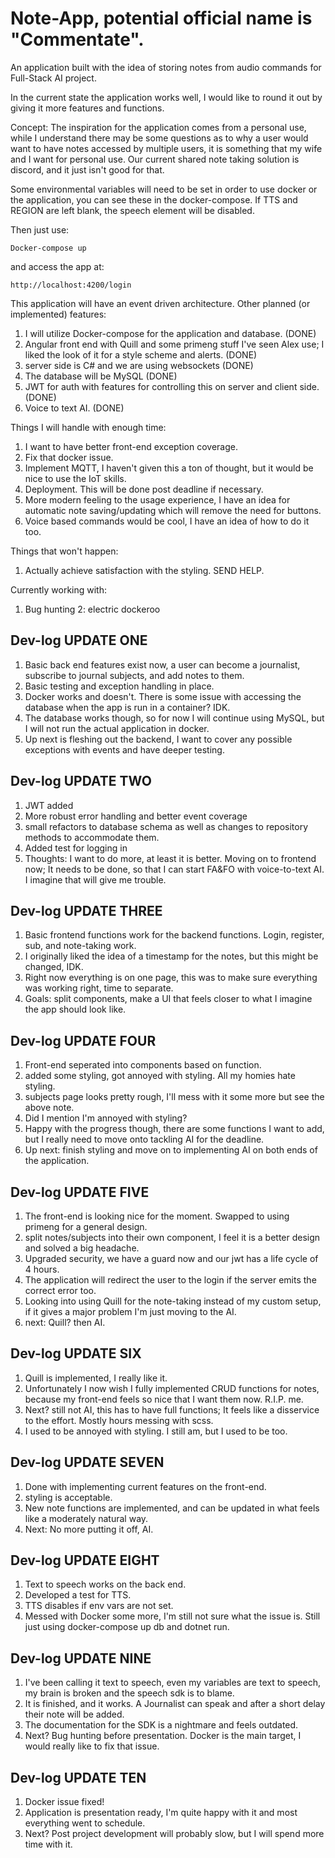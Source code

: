 # Note-App, potential official name is "Commentate".


An application built with the idea of storing notes from audio commands for Full-Stack AI project.

In the current state the application works well, I would like to round it out by giving it more features and functions.

Concept: 
The inspiration for the application comes from a personal use, while I understand there may be some questions as to why
a user would want to have notes accessed by multiple users, it is something that my wife and I want for personal use.
Our current shared note taking solution is discord, and it just isn't good for that.

Some environmental variables will need to be set in order to use docker or the application, you can see these in the docker-compose. If TTS and REGION are left blank, the speech element will be disabled.

Then just use:

```Docker-compose up```

and access the app at:

```http://localhost:4200/login```

This application will have an event driven architecture. Other planned (or implemented) features:
1. I will utilize Docker-compose for the application and database. (DONE)
2. Angular front end with Quill and some primeng stuff I've seen Alex use; I liked the look of it for a style scheme and alerts. (DONE)
3. server side is C# and we are using websockets (DONE)
4. The database will be MySQL (DONE)
5. JWT for auth with features for controlling this on server and client side. (DONE)
6. Voice to text AI. (DONE)

Things I will handle with enough time:
1. I want to have better front-end exception coverage.
2. Fix that docker issue.
3. Implement MQTT, I haven't given this a ton of thought, but it would be nice to use the IoT skills.
4. Deployment. This will be done post deadline if necessary.
5. More modern feeling to the usage experience, I have an idea for automatic note saving/updating which will remove the need for buttons.
6. Voice based commands would be cool, I have an idea of how to do it too.

Things that won't happen:
1. Actually achieve satisfaction with the styling. SEND HELP.

Currently working with:
1. Bug hunting 2: electric dockeroo

 ## Dev-log UPDATE ONE

1. Basic back end features exist now, a user can become a journalist, subscribe to journal subjects, and add notes to them.
2. Basic testing and exception handling in place.
3. Docker works and doesn't. There is some issue with accessing the database when the app is run in a container? IDK. 
4. The database works though, so for now I will continue using MySQL, but I will not run the actual application in docker.
5. Up next is fleshing out the backend, I want to cover any possible exceptions with events and have deeper testing.

## Dev-log UPDATE TWO

1. JWT added
2. More robust error handling and better event coverage
3. small refactors to database schema as well as changes to repository methods to accommodate them.
4. Added test for logging in
5. Thoughts: I want to do more, at least it is better. Moving on to frontend now; It needs to be done, so that I can start FA&FO with voice-to-text AI. I imagine that will give me trouble.

## Dev-log UPDATE THREE

1. Basic frontend functions work for the backend functions. Login, register, sub, and note-taking work.
2. I originally liked the idea of a timestamp for the notes, but this might be changed, IDK.
3. Right now everything is on one page, this was to make sure everything was working right, time to separate.
4. Goals: split components, make a UI that feels closer to what I imagine the app should look like. 

## Dev-log UPDATE FOUR

1. Front-end seperated into components based on function.
2. added some styling, got annoyed with styling. All my homies hate styling.
3. subjects page looks pretty rough, I'll mess with it some more but see the above note.
4. Did I mention I'm annoyed with styling?
5. Happy with the progress though, there are some functions I want to add, but I really need to move onto tackling AI for the deadline.
6. Up next: finish styling and move on to implementing AI on both ends of the application.

## Dev-log UPDATE FIVE
1. The front-end is looking nice for the moment. Swapped to using primeng for a general design.
2. split notes/subjects into their own component, I feel it is a better design and solved a big headache.
3. Upgraded security, we have a guard now and our jwt has a life cycle of 4 hours. 
4. The application will redirect the user to the login if the server emits the correct error too. 
5. Looking into using Quill for the note-taking instead of my custom setup, if it gives a major problem I'm just moving to the AI.
6. next: Quill? then AI. 

## Dev-log UPDATE SIX
1. Quill is implemented, I really like it. 
2. Unfortunately I now wish I fully implemented CRUD functions for notes, because my front-end feels so nice that I want them now. R.I.P. me.
3. Next? still not AI, this has to have full functions; It feels like a disservice to the effort. Mostly hours messing with scss.
4. I used to be annoyed with styling. I still am, but I used to be too.

## Dev-log UPDATE SEVEN
1. Done with implementing current features on the front-end.
2. styling is acceptable.
3. New note functions are implemented, and can be updated in what feels like a moderately natural way.
4. Next: No more putting it off, AI.

## Dev-log UPDATE EIGHT

1. Text to speech works on the back end.
2. Developed a test for TTS.
3. TTS disables if env vars are not set.
4. Messed with Docker some more, I'm still not sure what the issue is. Still just using docker-compose up db and dotnet run.

## Dev-log UPDATE NINE

1. I've been calling it text to speech, even my variables are text to speech, my brain is broken and the speech sdk is to blame.
2. It is finished, and it works. A Journalist can speak and after a short delay their note will be added. 
3. The documentation for the SDK is a nightmare and feels outdated.
4. Next? Bug hunting before presentation. Docker is the main target, I would really like to fix that issue. 

## Dev-log UPDATE TEN

1. Docker issue fixed!
2. Application is presentation ready, I'm quite happy  with it and most everything went to schedule.
3. Next? Post project development will probably slow, but I will spend more time with it.